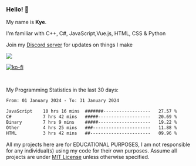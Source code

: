 ### Hello! 👋
My name is **Kye**.

I'm familiar with C++, C#, JavaScript,Vue.js, HTML, CSS & Python

Join my [Discord server](https://discord.gg/wjWwSgm7Ra) for updates on things I make

<a href="https://discord.gg/wjWwSgm7Ra"><img src="https://discord.com/api/guilds/1104598508020957244/widget.png?style=banner2"></a>

[![ko-fi](https://ko-fi.com/img/githubbutton_sm.svg)](https://ko-fi.com/Y8Y4D37MY)

<br>

My Programming Statistics in the last 30 days:
<!--START_SECTION:waka-->

```txt
From: 01 January 2024 - To: 31 January 2024

JavaScript    10 hrs 16 mins  #######------------------   27.57 %
C#            7 hrs 42 mins   #####--------------------   20.69 %
Binary        7 hrs 9 mins    #####--------------------   19.22 %
Other         4 hrs 25 mins   ###----------------------   11.88 %
HTML          3 hrs 42 mins   ##-----------------------   09.96 %
```

<!--END_SECTION:waka-->

All my projects here are for EDUCATIONAL PURPOSES, I am not responsible for any individual(s) using my code for their own purposes. Assume all projects are under [MIT License](https://opensource.org/licenses/MIT) unless otherwise specified.
